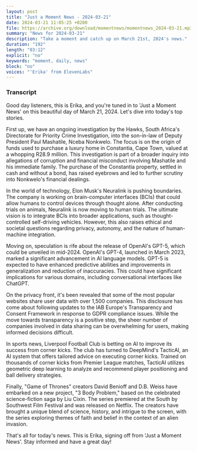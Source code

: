 ```yaml
---
layout: post
title: "Just a Moment News - 2024-03-21"
date: 2024-03-21 11:05:25 +0200
file: https://archive.org/download/momentnews/momentnews_2024-03-21.mp3
summary: "News for 2024-03-21"
description: "Take a moment and catch up on March 21st, 2024's news."
duration: "192"
length: "03:12"
explicit: "no"
keywords: "moment, daily, news"
block: "no"
voices: "'Erika' from ElevenLabs"
---
```


### Transcript

Good day listeners, this is Erika, and you're tuned in to 'Just a Moment News' on this beautiful day of March 21, 2024. Let's dive into today's top stories.

First up, we have an ongoing investigation by the Hawks, South Africa's Directorate for Priority Crime Investigation, into the son-in-law of Deputy President Paul Mashatile, Nceba Nonkwelo. The focus is on the origin of funds used to purchase a luxury home in Constantia, Cape Town, valued at a whopping R28.9 million. This investigation is part of a broader inquiry into allegations of corruption and financial misconduct involving Mashatile and his immediate family. The purchase of the Constantia property, settled in cash and without a bond, has raised eyebrows and led to further scrutiny into Nonkwelo's financial dealings.

In the world of technology, Elon Musk's Neuralink is pushing boundaries. The company is working on brain-computer interfaces (BCIs) that could allow humans to control devices through thought alone. After conducting trials on animals, Neuralink is now moving to human trials. The ultimate vision is to integrate BCIs into broader applications, such as thought-controlled self-driving vehicles. However, this also raises ethical and societal questions regarding privacy, autonomy, and the nature of human-machine integration.

Moving on, speculation is rife about the release of OpenAI's GPT-5, which could be unveiled in mid-2024. OpenAI's GPT-4, launched in March 2023, marked a significant advancement in AI language models. GPT-5 is expected to have enhanced predictive abilities and improvements in generalization and reduction of inaccuracies. This could have significant implications for various domains, including conversational interfaces like ChatGPT.

On the privacy front, it's been revealed that some of the most popular websites share user data with over 1,500 companies. This disclosure has come about following updates to the IAB Europe's Transparency and Consent Framework in response to GDPR compliance issues. While the move towards transparency is a positive step, the sheer number of companies involved in data sharing can be overwhelming for users, making informed decisions difficult.

In sports news, Liverpool Football Club is betting on AI to improve its success from corner kicks. The club has turned to DeepMind's TacticAI, an AI system that offers tailored advice on executing corner kicks. Trained on thousands of corner kicks from Premier League matches, TacticAI utilizes geometric deep learning to analyze and recommend player positioning and ball delivery strategies.

Finally, "Game of Thrones" creators David Benioff and D.B. Weiss have embarked on a new project, "3 Body Problem," based on the celebrated science-fiction saga by Liu Cixin. The series premiered at the South by Southwest Film Festival and was released on Netflix. The creators have brought a unique blend of science, history, and intrigue to the screen, with the series exploring themes of faith and belief in the context of an alien invasion.

That's all for today's news. This is Erika, signing off from 'Just a Moment News'. Stay informed and have a great day!
